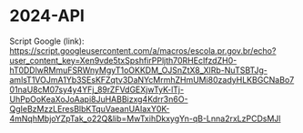 # 2024-API

Script Google (link):
https://script.googleusercontent.com/a/macros/escola.pr.gov.br/echo?user_content_key=Xen9vde5txSpshfirPPljth70RHEcIfzdZH0-hT0DDlwRMmuFSRWnyMgyT1oOKKDM_OJSnZtX8_XlRb-NuTSBTJg-amlsT1VOJmA1Yb3SEsKFZqtv3DaNYcMrmhZHmUMi80zadyHLKBGCNaBo701naU8cM07sy4y4YFj_89rZFVdGEXjwTyK-lTj-UhPpOoKeaXoJoAapi8JuHABBizxg4Kdrr3n6O-QgIeBzMzzLEresBlbKTquVaeanUAIaxY0K-4mNqhMbjoYZpTak_o22Q&lib=MwTxihDkxygYn-qB-Lnna2rxLzPCDsMJl
